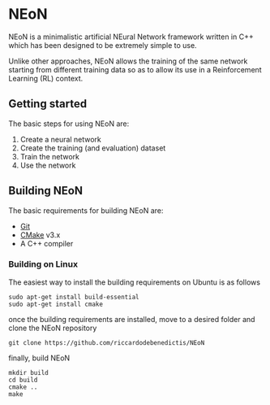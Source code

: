 # NEoN

NEoN is a minimalistic artificial NEural Network framework written in C++ which has been designed to be extremely simple to use.

Unlike other approaches, NEoN allows the training of the same network starting from different training data so as to allow its use in a Reinforcement Learning (RL) context.

## Getting started

The basic steps for using NEoN are:
1. Create a neural network
2. Create the training (and evaluation) dataset
3. Train the network
4. Use the network

## Building NEoN

The basic requirements for building NEoN are:

- [Git](https://git-scm.com/)
- [CMake](https://cmake.org) v3.x
- A C++ compiler

### Building on Linux

The easiest way to install the building requirements on Ubuntu is as follows

```
sudo apt-get install build-essential
sudo apt-get install cmake
```

once the building requirements are installed, move to a desired folder and clone the NEoN repository

```
git clone https://github.com/riccardodebenedictis/NEoN
```

finally, build NEoN

```
mkdir build
cd build
cmake ..
make
```